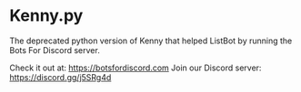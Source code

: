 # Kenny.py
The deprecated python version of Kenny that helped ListBot by running the Bots For Discord server.

Check it out at: https://botsfordiscord.com
Join our Discord server: https://discord.gg/j5SRg4d
